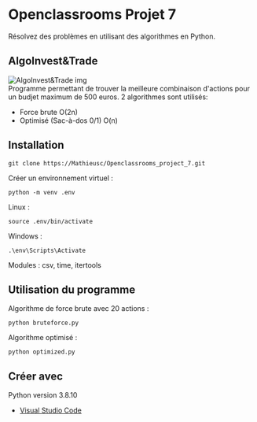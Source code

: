 # Openclassrooms Projet 7
Résolvez des problèmes en utilisant des algorithmes en Python.

## AlgoInvest&Trade
![AlgoInvest&Trade img](https://user.oc-static.com/upload/2020/09/18/1600429119334_P6.png)  
Programme permettant de trouver la meilleure combinaison d'actions pour un budjet maximum de 500 euros.
2 algorithmes sont utilisés: 
- Force brute O(2n)
- Optimisé (Sac-à-dos 0/1) O(n)

## Installation

```
git clone https://Mathieusc/Openclassrooms_project_7.git
```

Créer un environnement virtuel :
```
python -m venv .env
```

Linux :
```
source .env/bin/activate
```

Windows :
```
.\env\Scripts\Activate
```

Modules : csv, time, itertools 


## Utilisation du programme

Algorithme de force brute avec 20 actions :
```
python bruteforce.py
```

Algorithme optimisé :
```
python optimized.py
```

## Créer avec

Python version 3.8.10
* [Visual Studio Code](https://code.visualstudio.com/) 
